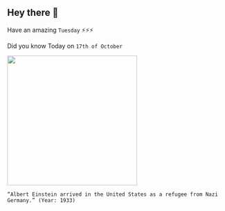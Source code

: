 ## Hey there 👋
Have an amazing `Tuesday` ⚡⚡⚡

Did you know Today on `17th of October`
 
 [<img src="https://nu.aeon.co/images/5f3335c6-470b-45d0-adb3-ac47069a4df9/header_essay-93434392.jpg" width="300" />](https://www.rescue.org/article/albert-einstein-and-birth-international-rescue-committee#:~:text=Einstein%20arrived%20in%20America%20on,fled%20persecution%20in%20Nazi%20Germany.&text=Its%20mission%2C%20as%20The%20New,policies%20of%20the%20Hitler%20regime.%22) 
 ```
“Albert Einstein arrived in the United States as a refugee from Nazi Germany.” (Year: 1933)
```
